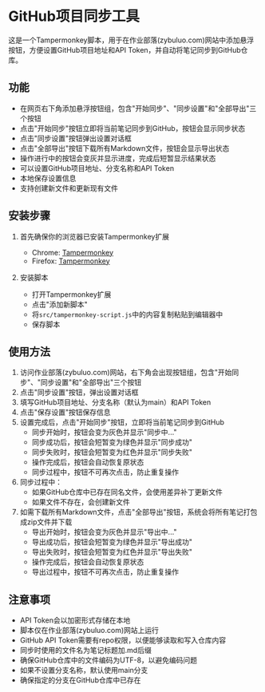 # GitHub项目同步工具

这是一个Tampermonkey脚本，用于在作业部落(zybuluo.com)网站中添加悬浮按钮，方便设置GitHub项目地址和API Token，并自动将笔记同步到GitHub仓库。

## 功能

- 在网页右下角添加悬浮按钮组，包含"开始同步"、"同步设置"和"全部导出"三个按钮
- 点击"开始同步"按钮立即将当前笔记同步到GitHub，按钮会显示同步状态
- 点击"同步设置"按钮弹出设置对话框
- 点击"全部导出"按钮下载所有Markdown文件，按钮会显示导出状态
- 操作进行中的按钮会变灰并显示进度，完成后短暂显示结果状态
- 可以设置GitHub项目地址、分支名称和API Token
- 本地保存设置信息
- 支持创建新文件和更新现有文件

## 安装步骤

1. 首先确保你的浏览器已安装Tampermonkey扩展
   - Chrome: [Tampermonkey](https://chrome.google.com/webstore/detail/tampermonkey/dhdgffkkebhmkfjojejmpbldmpobfkfo)
   - Firefox: [Tampermonkey](https://addons.mozilla.org/en-US/firefox/addon/tampermonkey/)

2. 安装脚本
   - 打开Tampermonkey扩展
   - 点击"添加新脚本"
   - 将`src/tampermonkey-script.js`中的内容复制粘贴到编辑器中
   - 保存脚本

## 使用方法

1. 访问作业部落(zybuluo.com)网站，右下角会出现按钮组，包含"开始同步"、"同步设置"和"全部导出"三个按钮
2. 点击"同步设置"按钮，弹出设置对话框
3. 填写GitHub项目地址、分支名称（默认为main）和API Token
4. 点击"保存设置"按钮保存信息
5. 设置完成后，点击"开始同步"按钮，立即将当前笔记同步到GitHub
   - 同步开始时，按钮会变为灰色并显示"同步中..."
   - 同步成功后，按钮会短暂变为绿色并显示"同步成功"
   - 同步失败时，按钮会短暂变为红色并显示"同步失败"
   - 操作完成后，按钮会自动恢复原状态
   - 同步过程中，按钮不可再次点击，防止重复操作
6. 同步过程中：
   - 如果GitHub仓库中已存在同名文件，会使用差异补丁更新文件
   - 如果文件不存在，会创建新文件
7. 如需下载所有Markdown文件，点击"全部导出"按钮，系统会将所有笔记打包成zip文件并下载
   - 导出开始时，按钮会变为灰色并显示"导出中..."
   - 导出成功后，按钮会短暂变为绿色并显示"导出成功"
   - 导出失败时，按钮会短暂变为红色并显示"导出失败"
   - 操作完成后，按钮会自动恢复原状态
   - 导出过程中，按钮不可再次点击，防止重复操作

## 注意事项

- API Token会以加密形式存储在本地
- 脚本仅在作业部落(zybuluo.com)网站上运行
- GitHub API Token需要有repo权限，以便能够读取和写入仓库内容
- 同步时使用的文件名为笔记标题加.md后缀
- 确保GitHub仓库中的文件编码为UTF-8，以避免编码问题
- 如果不设置分支名称，默认使用main分支
- 确保指定的分支在GitHub仓库中已存在
